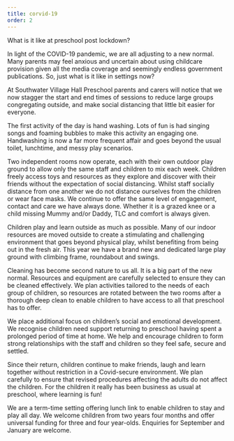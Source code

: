 ```yaml
---
title: corvid-19
order: 2
---
```


What is it like at preschool post lockdown?

In light of the COVID-19 pandemic, we are all adjusting to a new normal. Many parents may feel anxious and uncertain about using childcare provision given all the media coverage and seemingly endless government publications. So, just what is it like in settings now?

At Southwater Village Hall Preschool parents and carers will notice that we now stagger the start and end times of sessions to reduce large groups congregating outside, and make social distancing that little bit easier for everyone.

The first activity of the day is hand washing. Lots of fun is had singing songs and foaming bubbles to make this activity an engaging one. Handwashing is now a far more frequent affair and goes beyond the usual toilet, lunchtime, and messy play scenarios.

Two independent rooms now operate, each with their own outdoor play ground to allow only the same staff and children to mix each week. Children freely access toys and resources as they explore and discover with their friends without the expectation of social distancing. Whilst staff socially distance from one another we do not distance ourselves from the children or wear face masks. We continue to offer the same level of engagement, contact and care we have always done. Whether it is a grazed knee or a child missing Mummy and/or Daddy, TLC and comfort is always given.

Children play and learn outside as much as possible. Many of our indoor resources are moved outside to create a stimulating and challenging environment that goes beyond physical play, whilst benefiting from being out in the fresh air. This year we have a brand new and dedicated large play ground with climbing frame, roundabout and swings.

Cleaning has become second nature to us all. It is a big part of the new normal. Resources and equipment are carefully selected to ensure they can be cleaned effectively. We plan activities tailored to the needs of each group of children, so resources are rotated between the two rooms after a thorough deep clean to enable children to have access to all that preschool has to offer.

We place additional focus on children’s social and emotional development. We recognise children need support returning to preschool having spent a prolonged period of time at home. We help and encourage children to form strong relationships with the staff and children so they feel safe, secure and settled.

Since their return, children continue to make friends, laugh and learn together without restriction in a Covid-secure environment. We plan carefully to ensure that revised procedures affecting the adults do not affect the children. For the children it really has been business as usual at preschool, where learning is fun!

We are a term-time setting offering lunch link to enable children to stay and play all day. We welcome children from two years four months and offer universal funding for three and four year-olds. Enquiries for September and January are welcome.


